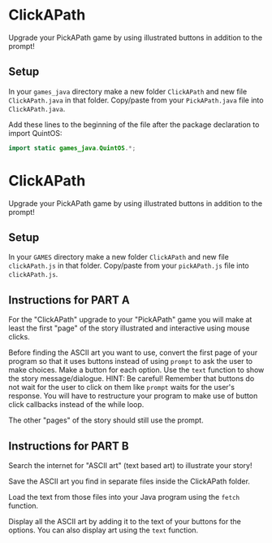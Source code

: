 # ClickAPath

Upgrade your PickAPath game by using illustrated buttons in addition to the prompt!

## Setup

In your `games_java` directory make a new folder `ClickAPath` and new file `ClickAPath.java` in that folder. Copy/paste from your `PickAPath.java` file into `ClickAPath.java`.

Add these lines to the beginning of the file after the package declaration to import QuintOS:

```java
import static games_java.QuintOS.*;
```

# ClickAPath

Upgrade your PickAPath game by using illustrated buttons in addition to the prompt!

## Setup

In your `GAMES` directory make a new folder `ClickAPath` and new file `clickAPath.js` in that folder. Copy/paste from your `pickAPath.js` file into `clickAPath.js`.

## Instructions for PART A

For the "ClickAPath" upgrade to your "PickAPath" game you will make at least the first "page" of the story illustrated and interactive using mouse clicks.

Before finding the ASCII art you want to use, convert the first page of your program so that it uses buttons instead of using `prompt` to ask the user to make choices. Make a button for each option. Use the `text` function to show the story message/dialogue. HINT: Be careful! Remember that buttons do not wait for the user to click on them like `prompt` waits for the user's response. You will have to restructure your program to make use of button click callbacks instead of the while loop.

The other "pages" of the story should still use the prompt.

## Instructions for PART B

Search the internet for "ASCII art" (text based art) to illustrate your story!

Save the ASCII art you find in separate files inside the ClickAPath folder.

Load the text from those files into your Java program using the `fetch` function.

Display all the ASCII art by adding it to the text of your buttons for the options. You can also display art using the `text` function.
